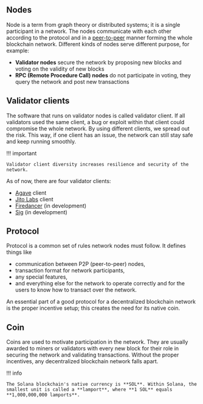 ## Nodes

Node is a term from graph theory or distributed systems; it is a single participant in a network. The nodes communicate with each other according to the protocol and in a [peer-to-peer](https://en.wikipedia.org/wiki/Peer-to-peer) manner forming the whole blockchain network. Different kinds of nodes serve different purpose, for example:

- **Validator nodes** secure the network by proposing new blocks and voting on the validity of new blocks
- **RPC (Remote Procedure Call) nodes** do not participate in voting, they query the network and post new transactions

## Validator clients

The software that runs on validator nodes is called validator client. If all validators used the same client, a bug or exploit within that client could compromise the whole network. By using different clients, we spread out the risk. This way, if one client has an issue, the network can still stay safe and keep running smoothly.

!!! important

    Validator client diversity increases resilience and security of the network.

As of now, there are four validator clients:

- [Agave](https://www.anza.xyz/#validator) client
- [Jito Labs](https://www.jito.wtf/validators/) client
- [Firedancer](https://www.helius.dev/blog/what-is-firedancer) (in development)
- [Sig](https://www.syndica.io/sig) (in development)


## Protocol

Protocol is a common set of rules network nodes must follow. It defines things like

- communication between P2P (peer-to-peer) nodes,
- transaction format for network participants,
- any special features,
- and everything else for the network to operate correctly and for the users to know how to transact over the network.

An essential part of a good protocol for a decentralized blockchain network is the proper incentive setup; this creates the need for its native coin.

## Coin

Coins are used to motivate participation in the network. They are usually awarded to miners or validators with every new block for their role in securing the network and validating transactions. Without the proper incentives, any decentralized blockchain network falls apart.

!!! info

    The Solana blockchain's native currency is **SOL**. Within Solana, the smallest unit is called a **lamport**, where **1 SOL** equals **1,000,000,000 lamports**.
